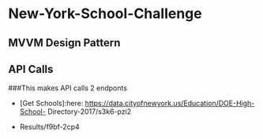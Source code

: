 # New-York-School-Challenge

## MVVM Design Pattern
## API Calls
###This makes API calls 2 endponts
- [Get Schools]:here: https://data.cityofnewyork.us/Education/DOE-High-School-
Directory-2017/s3k6-pzi2

- [Get SAT Scores]: https://data.cityofnewyork.us/Education/SAT-
Results/f9bf-2cp4
